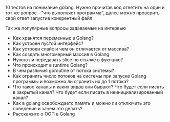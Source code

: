 10 тестов на понимание golang. Нужно прочитав код ответить на один и тот же вопрос - "что выполняет программа",
далее можно проверить свой ответ запустив конкрентный файл

Так же популярные вопросы задаваемые на интервью

- Как хранятся переменные в Golang?
- Как устроен пустой интерфейс?
- Как устроен слайс и чем он отличается от массива?
- Как создать многомерный массив в Golang
- Нужно ли передавать slice по ссылке в фукнцию?
- Что происходит в runtime Golang?
- В чем различия goroutine от потока системы?
- Как огранить число потоков на системы при запуске Golang программы и возможно ли огранить их до 1 потока?
- Что такое каналы и каких видов они бывают? Что будет если писать в закрытый канал? Что будет если писать в неинициализированный канал?
- Как в golang освобождаетс память и можно ли отключить это поведение и зачем это делать?
- Расскажите о ООП в Golang
